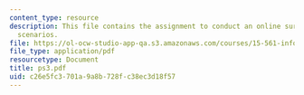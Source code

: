 ```yaml
---
content_type: resource
description: This file contains the assignment to conduct an online survey for various
  scenarios.
file: https://ol-ocw-studio-app-qa.s3.amazonaws.com/courses/15-561-information-technology-essentials-spring-2005/c26e5fc3701a9a8b728fc38ec3d18f57_ps3.pdf
file_type: application/pdf
resourcetype: Document
title: ps3.pdf
uid: c26e5fc3-701a-9a8b-728f-c38ec3d18f57
---
```

